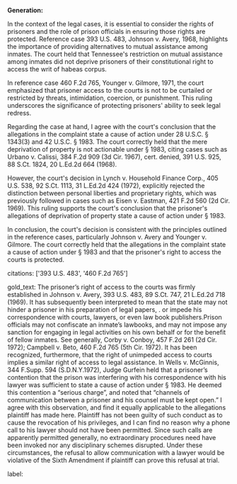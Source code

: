**Generation:**



In the context of the legal cases, it is essential to consider the rights of prisoners and the role of prison officials in ensuring those rights are protected. Reference case 393 U.S. 483, Johnson v. Avery, 1968, highlights the importance of providing alternatives to mutual assistance among inmates. The court held that Tennessee's restriction on mutual assistance among inmates did not deprive prisoners of their constitutional right to access the writ of habeas corpus.

In reference case 460 F.2d 765, Younger v. Gilmore, 1971, the court emphasized that prisoner access to the courts is not to be curtailed or restricted by threats, intimidation, coercion, or punishment. This ruling underscores the significance of protecting prisoners' ability to seek legal redress.

Regarding the case at hand, I agree with the court's conclusion that the allegations in the complaint state a cause of action under 28 U.S.C. § 1343(3) and 42 U.S.C. § 1983. The court correctly held that the mere deprivation of property is not actionable under § 1983, citing cases such as Urbano v. Calissi, 384 F.2d 909 (3d Cir. 1967), cert. denied, 391 U.S. 925, 88 S.Ct. 1824, 20 L.Ed.2d 664 (1968).

However, the court's decision in Lynch v. Household Finance Corp., 405 U.S. 538, 92 S.Ct. 1113, 31 L.Ed.2d 424 (1972), explicitly rejected the distinction between personal liberties and proprietary rights, which was previously followed in cases such as Eisen v. Eastman, 421 F.2d 560 (2d Cir. 1969). This ruling supports the court's conclusion that the prisoner's allegations of deprivation of property state a cause of action under § 1983.

In conclusion, the court's decision is consistent with the principles outlined in the reference cases, particularly Johnson v. Avery and Younger v. Gilmore. The court correctly held that the allegations in the complaint state a cause of action under § 1983 and that the prisoner's right to access the courts is protected.



citations: ['393 U.S. 483', '460 F.2d 765']

gold_text: The prisoner’s right of access to the courts was firmly established in Johnson v. Avery, 393 U.S. 483, 89 S.Ct. 747, 21 L.Ed.2d 718 (1969). It has subsequently been interpreted to mean that the state may not hinder a prisoner in his preparation of legal papers, . or impede his correspondence with courts, lawyers, or even law book publishers.Prison officials may not confiscate an inmate’s lawbooks, and may not impose any sanction for engaging in legal activities on his own behalf or for the benefit of fellow inmates. See generally, Corby v. Conboy, 457 F.2d 261 (2d Cir. 1972); Campbell v. Beto, 460 F.2d 765 (5th Cir. 1972). It has been recognized, furthermore, that the right of unimpeded access to courts implies a similar right of access to legal assistance. In Wells v. McGinnis, 344 F.Supp. 594 (S.D.N.Y.1972), Judge Gurfein held that a prisoner’s contention that the prison was interfering with his correspondence with his lawyer was sufficient to state a cause of action under § 1983. He deemed this contention a “serious charge”, and noted that “channels of communication between a prisoner and his counsel must be kept open.” I agree with this observation, and find it equally applicable to the allegations plaintiff has made here. Plaintiff has not been guilty of such conduct as to cause the revocation of his privileges, and I can find no reason why a phone call to his lawyer should not have been permitted. Since such calls are apparently permitted generally, no extraordinary procedures need have been invoked nor any disciplinary schemes disrupted. Under these circumstances, the refusal to allow communication with a lawyer would be violative of the Sixth Amendment if plaintiff can prove this refusal at trial.

label: 
